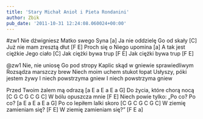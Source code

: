 ```yaml
---
title: 'Stary Michał Anioł i Pieta Rondanini'
author: Zbik
pub_date: '2011-10-31 12:24:08.060024+00:00'
---
```


#zw1
Nie dźwigniesz Matko swego Syna [a]
Ja nie oddzielę Go od skały [C]
Już nie mam zresztą dłut [F E]
Proch się o Niego upomina [a]
A tak jest ciężkie Jego ciało [C]
Jak ciężki bywa trup [F E]
Jak ciężki bywa trup [F E]

@zw1
Nie, nie uniosę Go pod stropy
Kaplic skąd w gniewie sprawiedliwym
Rozsądza marszczy brew
Niech moim uchem stukot łopat
Usłyszy, póki jestem żywy
I niech powstrzyma gniew
I niech powstrzyma gniew

Przed Twoim żalem mą odrazą [a E a E a E a G]
Do życia, które chorą nocą [C G C G C G C]
W bólu opuszcza mnie [F E]
Niech powie tylko: „Po co? Po co? [a E a E a E a G]
Po co lepiłem lalki skoro [C G C G C G C]
W ziemię zamieniam się? [F E]
W ziemię zamieniam się?” [F E a]
